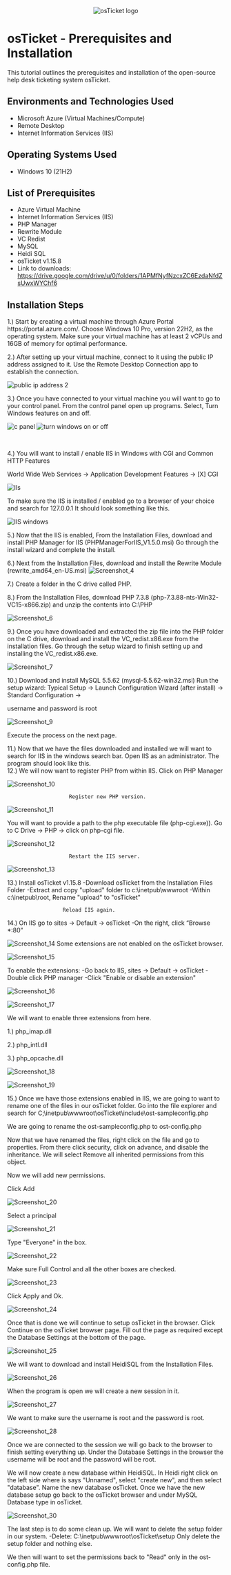 <p align="center">
<img src="https://i.imgur.com/Clzj7Xs.png" alt="osTicket logo"/>
</p>

<h1>osTicket - Prerequisites and Installation</h1>
This tutorial outlines the prerequisites and installation of the open-source help desk ticketing system osTicket.<br />




<h2>Environments and Technologies Used</h2>

- Microsoft Azure (Virtual Machines/Compute)
- Remote Desktop
- Internet Information Services (IIS)

<h2>Operating Systems Used </h2>

- Windows 10</b> (21H2)

<h2>List of Prerequisites</h2>

- Azure Virtual Machine
- Internet Information Services (IIS)
- PHP Manager
- Rewrite Module
- VC Redist
- MySQL
- Heidi SQL
- osTicket v1.15.8
- Link to downloads: https://drive.google.com/drive/u/0/folders/1APMfNyfNzcxZC6EzdaNfdZsUwxWYChf6


<h2>Installation Steps</h2>

<p> 1.) Start by creating a virtual machine through Azure Portal https://portal.azure.com/. Choose Windows 10 Pro, version 22H2, as the operating system. Make sure your virtual machine has at least 2 vCPUs and 16GB of memory for optimal performance.

  2.) After setting up your virtual machine, connect to it using the public IP address assigned to it. Use the Remote Desktop Connection app to establish the connection.

 
  ![public ip address 2](https://github.com/user-attachments/assets/b6af105b-4d0f-4250-8d19-1f1c174b4900)

 3.) Once you have connected to your virtual machine you will want to go to your control panel. From the control panel open up programs. Select, Turn Windows features on and off.
</p>

 ![c panel](https://github.com/user-attachments/assets/4e7a3f8c-1261-4dd7-a8c5-0de789fa3674)
![turn windows on or off](https://github.com/user-attachments/assets/9c77099b-b59d-47ce-b024-229768194f12)




</p>
<br />

<p>
</p>
<p> 4.) You will want to install / enable IIS in Windows with CGI and Common HTTP Features

World Wide Web Services -> Application Development Features -> [X] CGI

![IIs](https://github.com/user-attachments/assets/9b987bc1-3350-4848-a15b-adc63e793e8b)

To make sure the IIS is installed / enabled go to a browser of your choice and search for 127.0.0.1 It should look something like this.

<p>

  ![IIS windows](https://github.com/user-attachments/assets/a72127f6-5bb2-419e-ac9e-603c516ea602)

5.) Now that the IIS is enabled, From the Installation Files, download and install PHP Manager for IIS (PHPManagerForIIS_V1.5.0.msi) Go through the install wizard and complete the install.

6.) Next from the Installation Files, download and install the Rewrite Module (rewrite_amd64_en-US.msi)
![Screenshot_4](https://github.com/user-attachments/assets/b7c80b06-6741-4488-b7b4-a25a9a0fb816)

7.) Create a folder in the C drive called PHP.

8.) From the Installation Files, download PHP 7.3.8 (php-7.3.88-nts-Win32-VC15-x866.zip) and unzip the contents into C:\PHP
<p>

  ![Screenshot_6](https://github.com/user-attachments/assets/97517a45-f939-4563-b89f-a0890a0da9b9)

9.) Once you have downloaded and extracted the zip file into the PHP folder on the C drive, download and install the VC_redist.x86.exe from the installation files. Go through the setup wizard to finish setting up and installing the VC_redist.x86.exe.

![Screenshot_7](https://github.com/user-attachments/assets/f619d30e-b1a0-4977-807d-f9d0d33bf15f)

10.) Download and install MySQL 5.5.62 (mysql-5.5.62-win32.msi) Run the setup wizard: Typical Setup -> Launch Configuration Wizard (after install) -> Standard Configuration ->

username and password is root

![Screenshot_9](https://github.com/user-attachments/assets/ae5d9f7f-4cad-46dc-b174-c52b0a10a310)

Execute the process on the next page.
</p>11.) Now that we have the files downloaded and installed we will want to search for IIS in the windows search bar. Open IIS as an administrator. The program should look like this.
<br />12.) We will now want to register PHP from within IIS. Click on PHP Manager

![Screenshot_10](https://github.com/user-attachments/assets/2786e79a-5c61-4602-9548-6b0a81883e14)


                        Register new PHP version.

![Screenshot_11](https://github.com/user-attachments/assets/4c3c542a-6803-474c-9009-a36f1191c40a)

You will want to provide a path to the php executable file (php-cgi.exe)). Go to C Drive -> PHP -> click on php-cgi file.

![Screenshot_12](https://github.com/user-attachments/assets/64c5d9dd-385f-4790-8792-722996f94d5e)

                        Restart the IIS server.

![Screenshot_13](https://github.com/user-attachments/assets/127e2ea7-dc06-4d0d-81bc-d213c49c6f24)

13.) Install osTicket v1.15.8 -Download osTicket from the Installation Files Folder -Extract and copy "upload" folder to c:\inetpub\wwwroot -Within c:\inetpub\root, Rename "upload" to "osTicket"

                      Reload IIS again.

14.) On IIS go to sites -> Default -> osTicket -On the right, click “Browse *:80”

![Screenshot_14](https://github.com/user-attachments/assets/02f41c42-9baf-4d2f-abc6-0a59aa6e1503)
Some extensions are not enabled on the osTicket browser.

![Screenshot_15](https://github.com/user-attachments/assets/66910d8c-e5fa-45a0-b6dd-bb71f9fad5cc)

To enable the extensions: -Go back to IIS, sites -> Default -> osTicket -Double click PHP manager -Click "Enable or disable an extension"

![Screenshot_16](https://github.com/user-attachments/assets/744cae2f-736c-4816-a6dd-fcaff38ae227)

![Screenshot_17](https://github.com/user-attachments/assets/fd8ad3df-4080-4788-b0fd-c697b8db153d)

We will want to enable three extensions from here.

1.) php_imap.dll

2.) php_intl.dll

3.) php_opcache.dll

![Screenshot_18](https://github.com/user-attachments/assets/72c2de6c-81df-47e0-9749-a4c688a9df42)

![Screenshot_19](https://github.com/user-attachments/assets/4c2fccdd-ba43-4680-89c5-622344614075)

15.) Once we have those extensions enabled in IIS, we are going to want to rename one of the files in our osTicket folder. Go into the file explorer and search for C;\inetpub\wwwroot\osTicket\include\ost-sampleconfig.php

We are going to rename the ost-sampleconfig.php to ost-config.php

Now that we have renamed the files, right click on the file and go to properties. From there click security, click on advance, and disable the inheritance. We will select Remove all inherited permissions from this object.

Now we will add new permissions.

Click Add

![Screenshot_20](https://github.com/user-attachments/assets/3f402f4f-484c-4679-931a-0b17b6ae79be)

Select a principal

![Screenshot_21](https://github.com/user-attachments/assets/0e535290-b7fe-48c7-ba34-92a124f9b18f)

Type "Everyone" in the box.

![Screenshot_22](https://github.com/user-attachments/assets/7f6300e6-a606-4dc6-9d61-41cedc8093ef)

Make sure Full Control and all the other boxes are checked.

![Screenshot_23](https://github.com/user-attachments/assets/98084bf8-b053-4c9d-bead-7f90f12e9dbb)

Click Apply and Ok.

![Screenshot_24](https://github.com/user-attachments/assets/d54dca1a-821f-49dc-9b4b-f07ce36b2eff)

Once that is done we will continue to setup osTicket in the browser. Click Continue on the osTicket browser page. Fill out the page as required except the Database Settings at the bottom of the page. 

![Screenshot_25](https://github.com/user-attachments/assets/dfba4849-fa03-4916-a497-ef033a119434)


We will want to download and install HeidiSQL from the Installation Files.

![Screenshot_26](https://github.com/user-attachments/assets/f88f63ea-60dc-471c-b149-05d60ea9033f)

When the program is open we will create a new session in it.

![Screenshot_27](https://github.com/user-attachments/assets/c9e116ff-2e0a-40a4-b98b-c764d770e719)

We want to make sure the username is root and the password is root.

![Screenshot_28](https://github.com/user-attachments/assets/846290c4-9b20-4882-8891-41159de252e1)

Once we are connected to the session we will go back to the browser to finish setting everything up. Under the Database Settings in the browser the username will be root and the password will be root.

We will now create a new database within HeidiSQL. In Heidi right click on the left side where is says "Unnamed", select "create new", and then select "database". Name the new database osTicket. Once we have the new database setup go back to the osTicket browser and under MySQL Database type in osTicket.

![Screenshot_30](https://github.com/user-attachments/assets/d1387969-341e-4453-b97f-5f2c427ba8c2)

The last step is to do some clean up. We will want to delete the setup folder in our system. -Delete: C:\inetpub\wwwroot\osTicket\setup Only delete the setup folder and nothing else.

We then will want to set the permissions back to "Read" only in the ost-config.php file.

